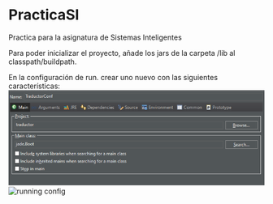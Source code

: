 # PracticaSI
Practica para la asignatura de Sistemas Inteligentes

Para poder inicializar el proyecto, añade los jars de la carpeta /lib al classpath/buildpath.

En la configuración de run. crear uno nuevo con las siguientes características:
![running config](imagen.png)
![running config](Captura_de_pantalla_(167).png)

